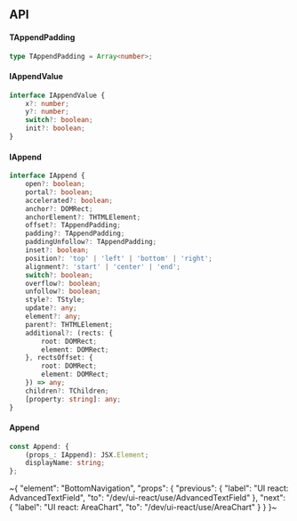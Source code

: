 

## API

#### TAppendPadding

```ts
type TAppendPadding = Array<number>;
```

#### IAppendValue

```ts
interface IAppendValue {
    x?: number;
    y?: number;
    switch?: boolean;
    init?: boolean;
}
```

#### IAppend

```ts
interface IAppend {
    open?: boolean;
    portal?: boolean;
    accelerated?: boolean;
    anchor?: DOMRect;
    anchorElement?: THTMLElement;
    offset?: TAppendPadding;
    padding?: TAppendPadding;
    paddingUnfollow?: TAppendPadding;
    inset?: boolean;
    position?: 'top' | 'left' | 'bottom' | 'right';
    alignment?: 'start' | 'center' | 'end';
    switch?: boolean;
    overflow?: boolean;
    unfollow?: boolean;
    style?: TStyle;
    update?: any;
    element?: any;
    parent?: THTMLElement;
    additional?: (rects: {
        root: DOMRect;
        element: DOMRect;
    }, rectsOffset: {
        root: DOMRect;
        element: DOMRect;
    }) => any;
    children?: TChildren;
    [property: string]: any;
}
```

#### Append

```ts
const Append: {
    (props_: IAppend): JSX.Element;
    displayName: string;
};
```


~{
  "element": "BottomNavigation",
  "props": {
    "previous": {
      "label": "UI react: AdvancedTextField",
      "to": "/dev/ui-react/use/AdvancedTextField"
    },
    "next": {
      "label": "UI react: AreaChart",
      "to": "/dev/ui-react/use/AreaChart"
    }
  }
}~
